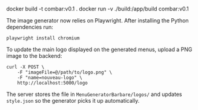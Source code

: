 docker build -t combar:v0.1 .
docker run -v ./build:/app/build combar:v0.1

The image generator now relies on Playwright. After installing the Python dependencies run:

```
playwright install chromium
```

To update the main logo displayed on the generated menus, upload a PNG image to the backend:

```
curl -X POST \
	-F "imageFile=@/path/to/logo.png" \
	-F "name=nouveau-logo" \
	http://localhost:5000/logo
```

The server stores the file in `MenuGeneratorBarbare/logos/` and updates `style.json` so the generator picks it up automatically.
